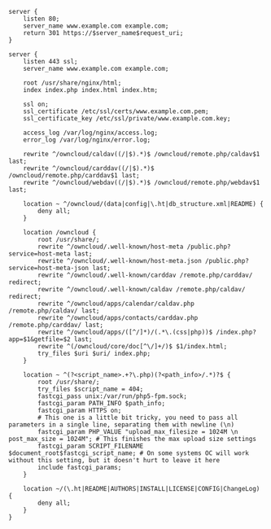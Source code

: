     server {
        listen 80;
        server_name www.example.com example.com;
        return 301 https://$server_name$request_uri;
    }
    
    server {
        listen 443 ssl;
        server_name www.example.com example.com;
    
        root /usr/share/nginx/html;
        index index.php index.html index.htm;
    
        ssl on;
        ssl_certificate /etc/ssl/certs/www.example.com.pem;
        ssl_certificate_key /etc/ssl/private/www.example.com.key;
    
        access_log /var/log/nginx/access.log;
        error_log /var/log/nginx/error.log;
    
        rewrite ^/owncloud/caldav((/|$).*)$ /owncloud/remote.php/caldav$1 last;
        rewrite ^/owncloud/carddav((/|$).*)$ /owncloud/remote.php/carddav$1 last;
        rewrite ^/owncloud/webdav((/|$).*)$ /owncloud/remote.php/webdav$1 last;
    
        location ~ ^/owncloud/(data|config|\.ht|db_structure.xml|README) {
            deny all;
        }
    
        location /owncloud {
            root /usr/share/;
            rewrite ^/owncloud/.well-known/host-meta /public.php?service=host-meta last;
            rewrite ^/owncloud/.well-known/host-meta.json /public.php?service=host-meta-json last;
            rewrite ^/owncloud/.well-known/carddav /remote.php/carddav/ redirect;
            rewrite ^/owncloud/.well-known/caldav /remote.php/caldav/ redirect;
            rewrite ^/owncloud/apps/calendar/caldav.php /remote.php/caldav/ last;
            rewrite ^/owncloud/apps/contacts/carddav.php /remote.php/carddav/ last;
            rewrite ^/owncloud/apps/([^/]*)/(.*\.(css|php))$ /index.php?app=$1&getfile=$2 last;
            rewrite ^(/owncloud/core/doc[^\/]+/)$ $1/index.html;
            try_files $uri $uri/ index.php;
        }
    
        location ~ ^(?<script_name>.+?\.php)(?<path_info>/.*)?$ {
            root /usr/share/;
            try_files $script_name = 404;
            fastcgi_pass unix:/var/run/php5-fpm.sock;
            fastcgi_param PATH_INFO $path_info;
            fastcgi_param HTTPS on;
            # This one is a little bit tricky, you need to pass all parameters in a single line, separating them with newline (\n)
            fastcgi_param PHP_VALUE "upload_max_filesize = 1024M \n post_max_size = 1024M"; # This finishes the max upload size settings
            fastcgi_param SCRIPT_FILENAME $document_root$fastcgi_script_name; # On some systems OC will work without this setting, but it doesn't hurt to leave it here
            include fastcgi_params;
        }
    
        location ~/(\.ht|README|AUTHORS|INSTALL|LICENSE|CONFIG|ChangeLog) {
            deny all;
        }
    }
